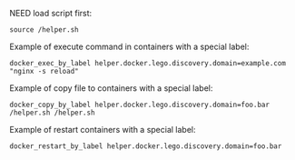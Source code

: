 NEED load script first:

```shell
source /helper.sh
```

Example of execute command in containers with a special label:

```shell
docker_exec_by_label helper.docker.lego.discovery.domain=example.com "nginx -s reload"
```

Example of copy file to containers with a special label:

```shell
docker_copy_by_label helper.docker.lego.discovery.domain=foo.bar /helper.sh /helper.sh
```

Example of restart containers with a special label:

```shell
docker_restart_by_label helper.docker.lego.discovery.domain=foo.bar
```
